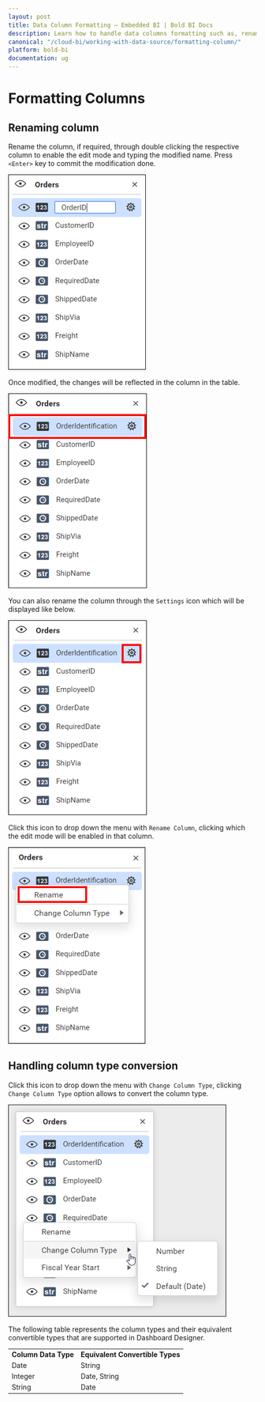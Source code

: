 ```yaml
---
layout: post
title: Data Column Formatting – Embedded BI | Bold BI Docs
description: Learn how to handle data columns formatting such as, renaming column and changing data type in Bold BI Embedded.
canonical: "/cloud-bi/working-with-data-source/formatting-column/"
platform: bold-bi
documentation: ug
---
```


# Formatting Columns

## Renaming column

   Rename the column, if required, through double clicking the respective column to enable the edit mode and typing the modified name. Press `<Enter>` key to commit the modification done.

   ![Column rename option](/static/assets/embedded/working-with-datasource/images/renamecolumn.PNG)

   Once modified, the changes will be reflected in the column in the table.

   ![Renamed column](/static/assets/embedded/working-with-datasource/images/renamedcolumnrep.PNG)

   You can also rename the column through the `Settings` icon which will be displayed like below.

   ![Settings icon](/static/assets/embedded/working-with-datasource/images/settings-icon.PNG)

   Click this icon to drop down the menu with `Rename Column`, clicking which the edit mode will be enabled in that column.

   ![Rename option](/static/assets/embedded/working-with-datasource/images/selectrenamecolumn.PNG)

## Handling column type conversion

   Click this icon to drop down the menu with `Change Column Type`, clicking `Change Column Type` option allows to convert the column type.

   ![Select column](/static/assets/embedded/working-with-datasource/images/selectcolumn.PNG)

   The following table represents the column types and their equivalent convertible types that are supported in Dashboard Designer.

   <table>
   <tr>
   <td>
   <b>Column Data Type</b></td><td>
   <b>Equivalent Convertible Types</b></td></tr>
   <tr>
   <td>
   Date</td><td>
   String</td></tr>
   <tr>
   <td>
   Integer</td><td>
   Date, String</td></tr>
   <tr>
   <td>
   String</td><td>
   Date</td></tr>
   </table>
